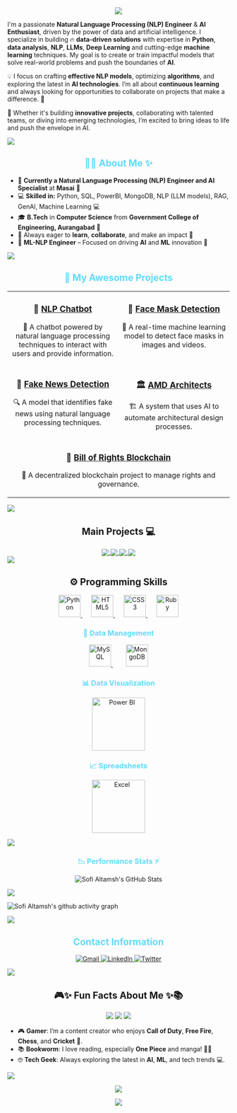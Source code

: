 <div align="center">
  <img src="https://readme-typing-svg.demolab.com?font=JetBrains+Mono&size=24&pause=1000&color=00F0FF&center=true&vCenter=true&width=600&lines=Hey+Coder!+Welcome+to+My+Github+%F0%9F%94%8E;Sofi+Altamsh+Here+%F0%9F%9A%80;Coding+The+Future...;NLP+%7C+AI+%7C+Machine+Learning+%7C+DevLife"/>
</div>


I'm a passionate **Natural Language Processing (NLP) Engineer** & **AI Enthusiast**, driven by the power of data and artificial intelligence. I specialize in building 🔥 **data-driven solutions** with expertise in **Python**, **data analysis**, **NLP**, **LLMs**, **Deep Learning** and cutting-edge **machine learning** techniques. My goal is to create or train impactful models that solve real-world problems and push the boundaries of **AI**.

💡 I focus on crafting **effective NLP models**, optimizing **algorithms**, and exploring the latest in **AI technologies**. I’m all about **continuous learning** and always looking for opportunities to collaborate on projects that make a difference. 🚀

🌟 Whether it's building **innovative projects**, collaborating with talented teams, or diving into emerging technologies, I’m excited to bring ideas to life and push the envelope in AI.

<img src="https://user-images.githubusercontent.com/73097560/115834477-dbab4500-a447-11eb-908a-139a6edaec5c.gif">

<h2 align="center" style="color:#61DAFB;">👩‍💻 About Me ✨</h2>

<ul>
  <li>📍 <strong>Currently a Natural Language Processing (NLP) Engineer and AI Specialist</strong> at <strong>Masai</strong> 🏢</li>
  <li>💻 <strong>Skilled in:</strong> Python, SQL, PowerBI, MongoDB, NLP (LLM models), RAG, GenAI, Machine Learning 💻</li>
  <li>🎓 <strong>B.Tech</strong> in <strong>Computer Science</strong> from <strong>Government College of Engineering, Aurangabad</strong> 🎯</li>
  <li>🤝 Always eager to <strong>learn</strong>, <strong>collaborate</strong>, and make an impact 👫</li>
  <li>📍 <strong>ML-NLP Engineer</strong> – Focused on driving <strong>AI</strong> and <strong>ML</strong> innovation 📍</li>
</ul>

<img src="https://user-images.githubusercontent.com/73097560/115834477-dbab4500-a447-11eb-908a-139a6edaec5c.gif">

<h2 align="center" style="color:#61DAFB;">🚀 My Awesome Projects</h2>

<table align="center" cellspacing="15">
  <tr>
    <td align="center" valign="top" width="300">
      <h3>🤖 <a href="https://github.com/sofialtamsh/NLP-Chatbot" target="_blank"><strong>NLP Chatbot</strong></a></h3>
      <p>💬 A chatbot powered by natural language processing techniques to interact with users and provide information.</p>
    </td>
    <td align="center" valign="top" width="300">
      <h3>🦾 <a href="https://github.com/sofialtamsh/Face-Mask_Detection" target="_blank"><strong>Face Mask Detection</strong></a></h3>
      <p>🎯 A real-time machine learning model to detect face masks in images and videos.</p>
    </td>
  </tr>
  <tr>
    <td align="center" valign="top" width="300">
      <h3>📰 <a href="https://github.com/sofialtamsh/Fake_News_Detection" target="_blank"><strong>Fake News Detection</strong></a></h3>
      <p>🔍 A model that identifies fake news using natural language processing techniques.</p>
    </td>
    <td align="center" valign="top" width="300">
      <h3>🏛️ <a href="https://github.com/suryaprakash-sp/AMD_Architects_064-" target="_blank"><strong>AMD Architects</strong></a></h3>
      <p>🏗️ A system that uses AI to automate architectural design processes.</p>
    </td>
  </tr>
  <tr>
    <td align="center" valign="top" colspan="2" width="600">
      <h3>🧩 <a href="https://github.com/ajaym007/Bill-of-Rights-Blockchain_051" target="_blank"><strong>Bill of Rights Blockchain</strong></a></h3>
      <p>🔐 A decentralized blockchain project to manage rights and governance.</p>
    </td>
  </tr>
</table>

<img src="https://user-images.githubusercontent.com/73097560/115834477-dbab4500-a447-11eb-908a-139a6edaec5c.gif">

<h2 align="center">Main Projects 💻</h2>
<div align="center">
  <a href="https://github.com/sofialtamsh/NLP-Chatbot">
     <img align="center" src="https://github-readme-stats.vercel.app/api/pin/?username=sofialtamsh&repo=NLP-Chatbot&theme=transparent&hide_border=true"/>
    </a>
  
  <a href="https://github.com/sofialtamsh/Face-Mask_Detection">
     <img align="center" src="https://github-readme-stats.vercel.app/api/pin/?username=sofialtamsh&repo=Face-Mask_Detection&theme=transparent&hide_border=true"/>
   </a>
        
   <a href="https://github.com/sofialtamsh/Fake_News_Detection">
        <img align="center" src="https://github-readme-stats.vercel.app/api/pin/?username=sofialtamsh&repo=Fake_News_Detection&theme=transparent&hide_border=true"/>
    </a>

   <a href="https://github.com/suryaprakash-sp/AMD_Architects_064-">
        <img align="center" src="https://github-readme-stats.vercel.app/api/pin/?username=suryaprakash-sp&repo=AMD_Architects_064-&theme=transparent&hide_border=true"/>
    </a>
</div>

<img src="https://user-images.githubusercontent.com/73097560/115834477-dbab4500-a447-11eb-908a-139a6edaec5c.gif">

<h2 align="center">⚙️ <strong>Programming Skills</strong></h2>

<p align="center">
  <a href="https://www.python.org/" target="_blank" title="Python" style="margin:0 10px;">
    <img src="https://cdn.jsdelivr.net/gh/devicons/devicon/icons/python/python-original.svg" alt="Python" width="50" height="50"/>
  </a>
  <a href="https://developer.mozilla.org/en-US/docs/Web/HTML" target="_blank" title="HTML5" style="margin:0 10px;">
    <img src="https://cdn.jsdelivr.net/gh/devicons/devicon/icons/html5/html5-original.svg" alt="HTML5" width="50" height="50"/>
  </a>
  <a href="https://developer.mozilla.org/en-US/docs/Web/CSS" target="_blank" title="CSS3" style="margin:0 10px;">
    <img src="https://cdn.jsdelivr.net/gh/devicons/devicon/icons/css3/css3-original.svg" alt="CSS3" width="50" height="50"/>
  </a>
  <a href="https://www.ruby-lang.org/en/" target="_blank" title="Ruby" style="margin:0 10px;">
    <img src="https://cdn.jsdelivr.net/gh/devicons/devicon/icons/ruby/ruby-original.svg" alt="Ruby" width="50" height="50"/>
  </a>
</p>

<h3 align="center" style="color:#61DAFB;">💾 Data Management</h3>

<p align="center">
  <a href="https://www.mysql.com/" target="_blank" title="MySQL" style="margin:0 15px;">
    <img src="https://cdn.jsdelivr.net/gh/devicons/devicon/icons/mysql/mysql-original.svg" alt="MySQL" width="50" height="50"/>
  </a>
  <a href="https://www.mongodb.com/" target="_blank" title="MongoDB" style="margin:0 15px;">
    <img src="https://cdn.jsdelivr.net/gh/devicons/devicon/icons/mongodb/mongodb-original.svg" alt="MongoDB" width="50" height="50"/>
  </a>
</p>


<h3 align="center" style="color:#61DAFB;">📊 Data Visualization</h3>

<p align="center">
  <a href="https://powerbi.microsoft.com/" target="_blank" title="Power BI" style="margin:0 15px;">
    <img src="https://img.shields.io/badge/Power_BI-F2C811?style=for-the-badge&logo=powerbi&logoColor=white" alt="Power BI" width="120"/>
  </a>
</p>

<h3 align="center" style="color:#61DAFB;">📈 Spreadsheets</h3>

<p align="center">
  <a href="https://www.microsoft.com/en-us/microsoft-365/excel" target="_blank" title="Excel" style="margin:0 15px;">
    <img src="https://img.shields.io/badge/Excel-217346?style=for-the-badge&logo=microsoft-excel&logoColor=white" alt="Excel" width="120"/>
  </a>
</p>



<img src="https://user-images.githubusercontent.com/73097560/115834477-dbab4500-a447-11eb-908a-139a6edaec5c.gif">

<h3 align="center" style="color:#61DAFB;">📉 Performance Stats ⚡</h3>
<div align="center">
  
![Sofi Altamsh's GitHub Stats](https://github-readme-stats.vercel.app/api?username=sofialtamsh&theme=transparent&show_icons=true&bg_color=00000000&card_width=450&hide_border=true&rank_icon=percentile&hide_title=true)
</div>

<img src="https://user-images.githubusercontent.com/73097560/115834477-dbab4500-a447-11eb-908a-139a6edaec5c.gif">

![Sofi Altamsh's github activity graph](https://github-readme-activity-graph.vercel.app/graph?username=sofialtamsh&theme=react-dark)

</div>

<img src="https://user-images.githubusercontent.com/73097560/115834477-dbab4500-a447-11eb-908a-139a6edaec5c.gif">


<h2 align="center" style="color:#61DAFB;">Contact Information</h2>

<p align="center">
  <a href="mailto:sofialtamsh123@gmail.com" target="_blank">
    <img src="https://img.icons8.com/fluency/48/gmail-new.png" alt="Gmail"/>
  </a>
  <a href="https://www.linkedin.com/in/sofi-altamsh-409831193/" target="_blank">
    <img src="https://img.icons8.com/fluency/48/linkedin.png" alt="LinkedIn"/>
  </a>
  <a href="https://www.twitter.com/godking_Ryuma" target="_blank">
    <img src="https://img.icons8.com/fluency/48/twitter.png" alt="Twitter"/>
  </a>
</p>



<img src="https://user-images.githubusercontent.com/73097560/115834477-dbab4500-a447-11eb-908a-139a6edaec5c.gif">

<h2 align="center">🎮✨ <strong>Fun Facts About Me</strong> ✨📚</h2>

<p align="center">
  <img src="https://img.shields.io/badge/Gamer-🎮-blue?style=for-the-badge"/>
  <img src="https://img.shields.io/badge/Manga_Lover-📚-orange?style=for-the-badge"/>
  <img src="https://img.shields.io/badge/AI_Enthusiast-🤖-purple?style=for-the-badge"/>
</p>

<ul>
  <li>🎮 <strong>Gamer</strong>: I’m a content creator who enjoys <strong>Call of Duty</strong>, <strong>Free Fire</strong>, <strong>Chess</strong>, and <strong>Cricket</strong> 🏏.</li>
  <li>📚 <strong>Bookworm</strong>: I love reading, especially <strong>One Piece</strong> and manga! 🏴‍☠️</li>
  <li>🤓 <strong>Tech Geek</strong>: Always exploring the latest in <strong>AI</strong>, <strong>ML</strong>, and tech trends 💻.</li>
</ul>



<img src="https://user-images.githubusercontent.com/73097560/115834477-dbab4500-a447-11eb-908a-139a6edaec5c.gif">


<p align="center">
  <img src="https://readme-typing-svg.demolab.com?font=Fira+Code&weight=500&pause=1000&color=08F7FE&center=true&vCenter=true&width=600&lines=Thanks+for+visiting+my+universe+%F0%9F%8C%8C;Feel+free+to+collab+or+drop+a+message.;Until+next+time%2C+keep+building+the+future!"/>
</p>

<p align="center">
  <img src="https://capsule-render.vercel.app/api?type=waving&height=100&color=0D1117&section=footer" />
</p>
